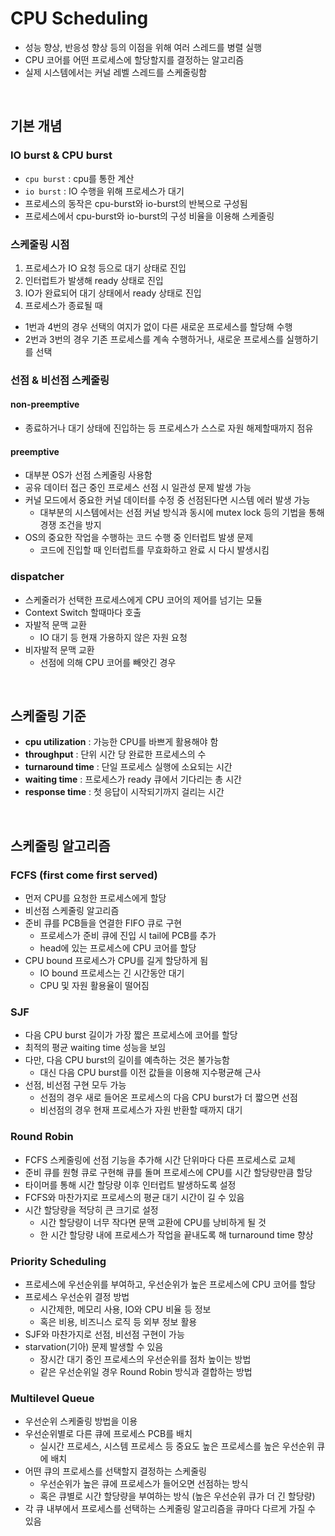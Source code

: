 # CPU Scheduling
* 성능 향상, 반응성 향상 등의 이점을 위해 여러 스레드를 병렬 실행
* CPU 코어를 어떤 프로세스에 할당할지를 결정하는 알고리즘
* 실제 시스템에서는 커널 레벨 스레드를 스케줄링함

<br/>

## 기본 개념
### IO burst & CPU burst
* `cpu burst` : cpu를 통한 계산
* `io burst` : IO 수행을 위해 프로세스가 대기
* 프로세스의 동작은 cpu-burst와 io-burst의 반복으로 구성됨
* 프로세스에서 cpu-burst와 io-burst의 구성 비율을 이용해 스케줄링

### 스케줄링 시점
1. 프로세스가 IO 요청 등으로 대기 상태로 진입
2. 인터럽트가 발생해 ready 상태로 진입
3. IO가 완료되어 대기 상태에서 ready 상태로 진입
4. 프로세스가 종료될 때

* 1번과 4번의 경우 선택의 여지가 없이 다른 새로운 프로세스를 할당해 수행
* 2번과 3번의 경우 기존 프로세스를 계속 수행하거나, 새로운 프로세스를 실행하기를 선택

### 선점 & 비선점 스케줄링
#### non-preemptive
* 종료하거나 대기 상태에 진입하는 등 프로세스가 스스로 자원 해제할때까지 점유

#### preemptive
* 대부분 OS가 선점 스케줄링 사용함
* 공유 데이터 접근 중인 프로세스 선점 시 일관성 문제 발생 가능
* 커널 모드에서 중요한 커널 데이터를 수정 중 선점된다면 시스템 에러 발생 가능
    * 대부분의 시스템에서는 선점 커널 방식과 동시에  mutex lock 등의 기법을 통해 경쟁 조건을 방지
* OS의 중요한 작업을 수행하는 코드 수행 중 인터럽트 발생 문제
    * 코드에 진입할 때 인터럽트를 무효화하고 완료 시 다시 발생시킴

### dispatcher
* 스케줄러가 선택한 프로세스에게 CPU 코어의 제어를 넘기는 모듈
* Context Switch 할때마다 호출
* 자발적 문맥 교환
    * IO 대기 등 현재 가용하지 않은 자원 요청
* 비자발적 문맥 교환
    * 선점에 의해 CPU 코어를 빼앗긴 경우

<br/>

## 스케줄링 기준
* **cpu utilization** : 가능한 CPU를 바쁘게 활용해야 함
* **throughput** : 단위 시간 당 완료한 프로세스의 수
* **turnaround time** : 단일 프로세스 실행에 소요되는 시간
* **waiting time** : 프로세스가 ready 큐에서 기다리는 총 시간
* **response time** : 첫 응답이 시작되기까지 걸리는 시간

<br/>

## 스케줄링 알고리즘
### FCFS (first come first served)
* 먼저 CPU를 요청한 프로세스에게 할당
* 비선점 스케줄링 알고리즘
* 준비 큐를 PCB들을 연결한 FIFO 큐로 구현
    * 프로세스가 준비 큐에 진입 시 tail에 PCB를 추가
    * head에 있는 프로세스에 CPU 코어를 할당
* CPU bound 프로세스가 CPU를 길게 할당하게 됨
    * IO bound 프로세스는 긴 시간동안 대기
    * CPU 및 자원 활용율이 떨어짐

### SJF
* 다음 CPU burst 길이가 가장 짧은 프로세스에 코어를 할당
* 최적의 평균 waiting time 성능을 보임
* 다만, 다음 CPU burst의 길이를 예측하는 것은 불가능함
    * 대신 다음 CPU burst를 이전 값들을 이용해 지수평균해 근사
* 선점, 비선점 구현 모두 가능
    * 선점의 경우 새로 들어온 프로세스의 다음 CPU burst가 더 짧으면 선점
    * 비선점의 경우 현재 프로세스가 자원 반환할 때까지 대기

### Round Robin
* FCFS 스케줄링에 선점 기능을 추가해 시간 단위마다 다른 프로세스로 교체
* 준비 큐를 원형 큐로 구현해 큐를 돌며 프로세스에 CPU를 시간 할당량만큼 할당
* 타이머를 통해 시간 할당량 이후 인터럽트 발생하도록 설정
* FCFS와 마찬가지로 프로세스의 평균 대기 시간이 길 수 있음
* 시간 할당량을 적당히 큰 크기로 설정
    * 시간 할당량이 너무 작다면 문맥 교환에 CPU를 낭비하게 될 것
    * 한 시간 할당량 내에 프로세스가 작업을 끝내도록 해 turnaround time 향상

### Priority Scheduling
* 프로세스에 우선순위를 부여하고, 우선순위가 높은 프로세스에 CPU 코어를 할당
* 프로세스 우선순위 결정 방법
    * 시간제한, 메모리 사용, IO와 CPU 비율 등 정보
    * 혹은 비용, 비즈니스 로직 등 외부 정보 활용
* SJF와 마찬가지로 선점, 비선점 구현이 가능
* starvation(기아) 문제 발생할 수 있음
    * 장시간 대기 중인 프로세스의 우선순위를 점차 높이는 방법
    * 같은 우선순위일 경우 Round Robin 방식과 결합하는 방법


### Multilevel Queue
* 우선순위 스케줄링 방법을 이용
* 우선순위별로 다른 큐에 프로세스 PCB를 배치
    * 실시간 프로세스, 시스템 프로세스 등 중요도 높은 프로세스를 높은 우선순위 큐에 배치
* 어떤 큐의 프로세스를 선택할지 결정하는 스케줄링
    * 우선순위가 높은 큐에 프로세스가 들어오면 선점하는 방식
    * 혹은 큐별로 시간 할당량을 부여하는 방식 (높은 우선순위 큐가 더 긴 할당량)
* 각 큐 내부에서 프로세스를 선택하는 스케줄링 알고리즘을 큐마다 다르게 가질 수 있음